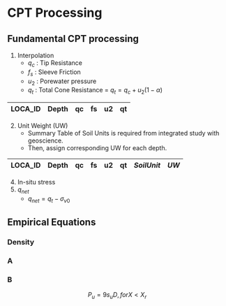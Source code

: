 # CPT Processing



## Fundamental CPT processing

1. Interpolation
    - $q_c$ : Tip Resistance
    - $f_s$ : Sleeve Friction
    - $u_2$ : Porewater pressure
    - $q_t$ : Total Cone Resistance = $q_t = q_c + u_2(1-\alpha)$
      
| LOCA_ID | Depth | qc | fs | u2 | qt |
| ------- | ----- | -- | -- | -- | -- |
      
2. Unit Weight (UW)
    - Summary Table of Soil Units is required from integrated study with geoscience.
    - Then, assign corresponding UW for each depth.
   
| LOCA_ID | Depth | qc | fs | u2 | qt | *SoilUnit* | _UW_ |
| ------- | ----- | -- | -- | -- | -- | -- | -- |

4. In-situ stress
5. $q_{net}$
    - $q_{net} = q_t - \sigma_{v0}$   




## Empirical Equations


### Density

### A

### B

$$ P_u = 9 s_u D  , for X < X_r  $$


